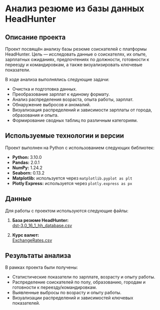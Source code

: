 # Анализ резюме из базы данных HeadHunter

## Описание проекта
Проект посвящён анализу базы резюме соискателей с платформы HeadHunter. Цель — исследовать данные о соискателях, их опыте, зарплатных ожиданиях, предпочтениях по должности, готовности к переезду и командировкам, а также визуализировать ключевые показатели.

В ходе анализа выполнялись следующие задачи:

- Очистка и подготовка данных.
- Преобразование зарплат к единому формату.
- Анализ распределения возраста, опыта работы, зарплат.
- Обнаружение выбросов и аномалий.
- Визуализация распределений и зависимости зарплаты от города, образования и опыта.
- Формирование сводных таблиц по различным категориям.

## Используемые технологии и версии

Проект выполнен на Python с использованием следующих библиотек:

- **Python:** 3.10.0 
- **Pandas:** 2.0.1  
- **NumPy:** 1.24.2  
- **Seaborn:** 0.13.2  
- **Matplotlib:** используется через `matplotlib.pyplot as plt`  
- **Plotly Express:** используется через `plotly.express as px`  

## Данные

Для работы с проектом используются следующие файлы:

1. **База резюме HeadHunter:**  
[dst-3.0_16_1_hh_database.csv](https://drive.google.com/file/d/1tof_5YP2xngzWvdGca9tylgbeWTZU9lp/view?usp=sharing)  

2. **Курс валют:**  
[ExchangeRates.csv](https://drive.google.com/file/d/114ZbGiIco9SOC5XHZybmTMN0p7y_Lh19/view?usp=sharing)  

## Результаты анализа

В рамках проекта были получены:

- Статистические показатели по зарплате, возрасту и опыту работы.  
- Распределение соискателей по полу, образованию, городам и готовности к переезду/командировкам.  
- Выявленные выбросы по возрасту и опыту работы.  
- Визуализации распределений и зависимостей ключевых показателей.  